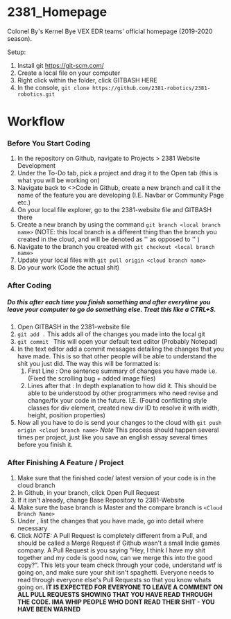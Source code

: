 # 2381_Homepage
Colonel By's Kernel Bye VEX EDR teams' official homepage (2019-2020 season).


Setup: 
1. Install git https://git-scm.com/
2. Create a local file on your computer
3. Right click within the folder, click GITBASH HERE
4. In the console,  `git clone https://github.com/2381-robotics/2381-robotics.git`

# Workflow
### Before You Start Coding
1. In the repository on Github, navigate to Projects > 2381 Website Development
2. Under the To-Do tab, pick a project and drag it to the Open tab (this is what you will be working on)
3. Navigate back to <>Code in Github, create a new branch and call it the name of the feature you are developing (I.E. Navbar or Community Page etc.)
4. On your local file explorer, go to the 2381-website file and GITBASH there
5. Create a new branch by using the command `git branch <local branch name>` (NOTE: this local branch is a different thing than the branch you created in the cloud, and will be denoted as '<local branch name>' as opposed to '<cloud branch name>' )
6. Navigate to the branch you created with `git checkout <local branch name>`
7. Update your local files with `git pull origin <cloud branch name>`
8. Do your work (Code the actual shit)

### After Coding
##### Do this after each time you finish something and after everytime you leave your computer to go do something else. Treat this like a CTRL+S.
1. Open GITBASH in the 2381-website file
2. `git add .` This adds all of the changes you made into the local git
3. `git commit ` This will open your default text editor (Probably Notepad)
4. In the text editor add a commit messages detailing the changes that you have made. This is so that other people will be able to understand the shit you just did. The way this will be formatted is: 
     1.   First Line : One sentence summary of changes you have made i.e. (Fixed the scrolling bug + added image files)
     2.   Lines after that : In depth explanation to how did it. This should be able to be understood by other programmers who need revise and change/fix your code in the future. I.E. (Found conflicting style classes for div element, created new div ID to resolve it with width, height, position properties)
5. Now all you have to do is send your changes to the cloud with `git push origin <cloud branch name>`
*Note* This process should happen several times per project, just like you save an english essay several times before you finish it.

### After Finishing A Feature / Project
1. Make sure that the finished code/ latest version of your code is in the cloud branch
2. In Github, in your branch, click Open Pull Request
3. If it isn't already, change Base Repository to 2381-Website
4. Make sure the base branch is Master and the compare branch is `<Cloud Branch Name>`
5. Under <Leave A Comment>, list the changes that you have made, go into detail where necessary
6. Click <Create Pull Request>
*NOTE:* A Pull Request is completely different from a Pull, and should be called a Merge Request if Github wasn't a small Indie games company. A Pull Request is you saying "Hey, I think I have my shit together and my code is good now, can we merge this into the good copy?". This lets your team check through your code, understand wtf is going on, and make sure your shit isn't spaghetti. Everyone needs to read through everyone else's Pull Requests so that you know whats going on. **IT IS EXPECTED FOR EVERYONE TO LEAVE A COMMENT ON ALL PULL REQUESTS SHOWING THAT YOU HAVE READ THROUGH THE CODE. IMA WHIP PEOPLE WHO DONT READ THEIR SHIT - YOU HAVE BEEN WARNED**




